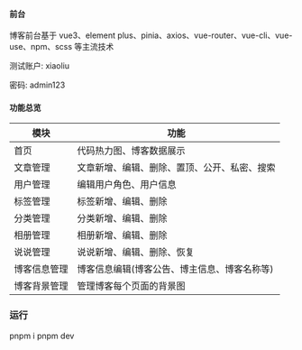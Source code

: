 #### 前台

博客前台基于 vue3、element plus、pinia、axios、vue-router、vue-cli、vue-use、npm、scss 等主流技术

测试账户: xiaoliu

密码: admin123


#### 功能总览

| 模块         | 功能                                         |
| ------------ | -------------------------------------------- |
| 首页         | 代码热力图、博客数据展示                     |
| 文章管理     | 文章新增、编辑、删除、置顶、公开、私密、搜索 |
| 用户管理     | 编辑用户角色、用户信息                       |
| 标签管理     | 标签新增、编辑、删除                         |
| 分类管理     | 分类新增、编辑、删除                         |
| 相册管理     | 相册新增、编辑、删除                         |
| 说说管理     | 说说新增、编辑、删除、恢复                        |
| 博客信息管理 | 博客信息编辑(博客公告、博主信息、博客名称等) |
| 博客背景管理 | 管理博客每个页面的背景图 |

### 运行
pnpm i
pnpm dev